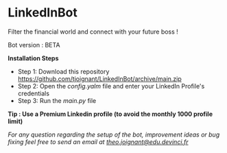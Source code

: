 # LinkedInBot
Filter the financial world and connect with your future boss !

Bot version : BETA

**Installation Steps**<br/>
  - Step 1: Download this repository https://github.com/tjoignant/LinkedInBot/archive/main.zip
  - Step 2: Open the *config.yalm* file and enter your LinkedIn Profile's credentials
  - Step 3: Run the *main.py* file 

**Tip : Use a Premium Linkedin profile (to avoid the monthly 1000 profile limit)**

*For any question regarding the setup of the bot, improvement ideas or bug fixing feel free to send an email at theo.joignant@edu.devinci.fr*

